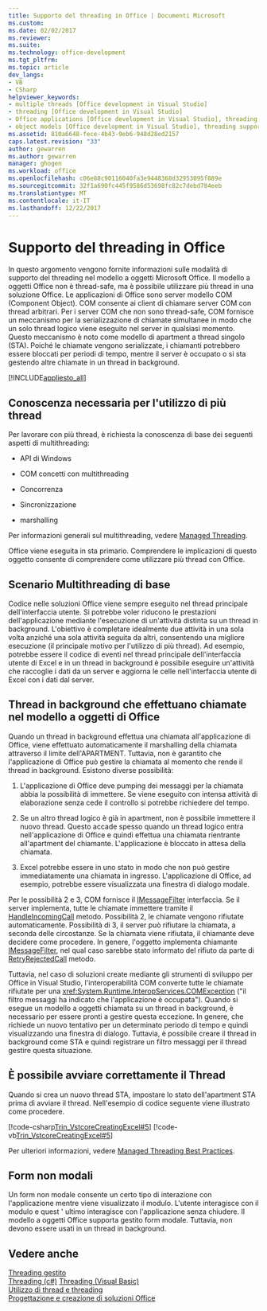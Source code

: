 ```yaml
---
title: Supporto del threading in Office | Documenti Microsoft
ms.custom: 
ms.date: 02/02/2017
ms.reviewer: 
ms.suite: 
ms.technology: office-development
ms.tgt_pltfrm: 
ms.topic: article
dev_langs:
- VB
- CSharp
helpviewer_keywords:
- multiple threads [Office development in Visual Studio]
- threading [Office development in Visual Studio]
- Office applications [Office development in Visual Studio], threading support
- object models [Office development in Visual Studio], threading support
ms.assetid: 810a6648-fece-4b43-9eb6-948d28ed2157
caps.latest.revision: "33"
author: gewarren
ms.author: gewarren
manager: ghogen
ms.workload: office
ms.openlocfilehash: c06e88c90116040fa3e9448368d32953095f889e
ms.sourcegitcommit: 32f1a690fc445f9586d53698fc82c7debd784eeb
ms.translationtype: MT
ms.contentlocale: it-IT
ms.lasthandoff: 12/22/2017
---
```

# <a name="threading-support-in-office"></a>Supporto del threading in Office
  In questo argomento vengono fornite informazioni sulle modalità di supporto del threading nel modello a oggetti Microsoft Office. Il modello a oggetti Office non è thread-safe, ma è possibile utilizzare più thread in una soluzione Office. Le applicazioni di Office sono server modello COM (Component Object). COM consente ai client di chiamare server COM con thread arbitrari. Per i server COM che non sono thread-safe, COM fornisce un meccanismo per la serializzazione di chiamate simultanee in modo che un solo thread logico viene eseguito nel server in qualsiasi momento. Questo meccanismo è noto come modello di apartment a thread singolo (STA). Poiché le chiamate vengono serializzate, i chiamanti potrebbero essere bloccati per periodi di tempo, mentre il server è occupato o si sta gestendo altre chiamate in un thread in background.  
  
 [!INCLUDE[appliesto_all](../vsto/includes/appliesto-all-md.md)]  
  
## <a name="knowledge-required-when-using-multiple-threads"></a>Conoscenza necessaria per l'utilizzo di più thread  
 Per lavorare con più thread, è richiesta la conoscenza di base dei seguenti aspetti di multithreading:  
  
-   API di Windows  
  
-   COM concetti con multithreading  
  
-   Concorrenza  
  
-   Sincronizzazione  
  
-   marshalling  
  
 Per informazioni generali sul multithreading, vedere [Managed Threading](/dotnet/standard/threading/).  
  
 Office viene eseguita in sta primario. Comprendere le implicazioni di questo oggetto consente di comprendere come utilizzare più thread con Office.  
  
## <a name="basic-multithreading-scenario"></a>Scenario Multithreading di base  
 Codice nelle soluzioni Office viene sempre eseguito nel thread principale dell'interfaccia utente. Si potrebbe voler riducono le prestazioni dell'applicazione mediante l'esecuzione di un'attività distinta su un thread in background. L'obiettivo è completare idealmente due attività in una sola volta anziché una sola attività seguita da altri, consentendo una migliore esecuzione (il principale motivo per l'utilizzo di più thread). Ad esempio, potrebbe essere il codice di eventi nel thread principale dell'interfaccia utente di Excel e in un thread in background è possibile eseguire un'attività che raccoglie i dati da un server e aggiorna le celle nell'interfaccia utente di Excel con i dati dal server.  
  
## <a name="background-threads-that-call-into-the-office-object-model"></a>Thread in background che effettuano chiamate nel modello a oggetti di Office  
 Quando un thread in background effettua una chiamata all'applicazione di Office, viene effettuato automaticamente il marshalling della chiamata attraverso il limite dell'APARTMENT. Tuttavia, non è garantito che l'applicazione di Office può gestire la chiamata al momento che rende il thread in background. Esistono diverse possibilità:  
  
1.  L'applicazione di Office deve pumping dei messaggi per la chiamata abbia la possibilità di immettere. Se viene eseguito con intensa attività di elaborazione senza cede il controllo si potrebbe richiedere del tempo.  
  
2.  Se un altro thread logico è già in apartment, non è possibile immettere il nuovo thread. Questo accade spesso quando un thread logico entra nell'applicazione di Office e quindi effettua una chiamata rientrante all'apartment del chiamante. L'applicazione è bloccato in attesa della chiamata.  
  
3.  Excel potrebbe essere in uno stato in modo che non può gestire immediatamente una chiamata in ingresso. L'applicazione di Office, ad esempio, potrebbe essere visualizzata una finestra di dialogo modale.  
  
 Per le possibilità 2 e 3, COM fornisce il [IMessageFilter](http://msdn.microsoft.com/en-us/e12d48c0-5033-47a8-bdcd-e94c49857248) interfaccia. Se il server implementa, tutte le chiamate immettere tramite il [HandleIncomingCall](http://msdn.microsoft.com/en-us/7e31b518-ef4f-4bdd-b5c7-e1b16383a5be) metodo. Possibilità 2, le chiamate vengono rifiutate automaticamente. Possibilità di 3, il server può rifiutare la chiamata, a seconda delle circostanze. Se la chiamata viene rifiutata, il chiamante deve decidere come procedere. In genere, l'oggetto implementa chiamante [IMessageFilter](http://msdn.microsoft.com/en-us/e12d48c0-5033-47a8-bdcd-e94c49857248), nel qual caso sarebbe stato informato del rifiuto da parte di [RetryRejectedCall](http://msdn.microsoft.com/en-us/3f800819-2a21-4e46-ad15-f9594fac1a3d) metodo.  
  
 Tuttavia, nel caso di soluzioni create mediante gli strumenti di sviluppo per Office in Visual Studio, l'interoperabilità COM converte tutte le chiamate rifiutate per una <xref:System.Runtime.InteropServices.COMException> ("il filtro messaggi ha indicato che l'applicazione è occupata"). Quando si esegue un modello a oggetti chiamata su un thread in background, è necessario per essere pronti a gestire questa eccezione. In genere, che richiede un nuovo tentativo per un determinato periodo di tempo e quindi visualizzando una finestra di dialogo. Tuttavia, è possibile creare il thread in background come STA e quindi registrare un filtro messaggi per il thread gestire questa situazione.  
  
## <a name="starting-the-thread-correctly"></a>È possibile avviare correttamente il Thread  
 Quando si crea un nuovo thread STA, impostare lo stato dell'apartment STA prima di avviare il thread. Nell'esempio di codice seguente viene illustrato come procedere.  
  
 [!code-csharp[Trin_VstcoreCreatingExcel#5](../vsto/codesnippet/CSharp/Trin_VstcoreCreatingExcelCS/ThisWorkbook.cs#5)]
 [!code-vb[Trin_VstcoreCreatingExcel#5](../vsto/codesnippet/VisualBasic/Trin_VstcoreCreatingExcelVB/ThisWorkbook.vb#5)]  
  
 Per ulteriori informazioni, vedere [Managed Threading Best Practices](/dotnet/standard/threading/managed-threading-best-practices).  
  
## <a name="modeless-forms"></a>Form non modali  
 Un form non modale consente un certo tipo di interazione con l'applicazione mentre viene visualizzato il modulo. L'utente interagisce con il modulo e quest ' ultimo interagisce con l'applicazione senza chiudere. Il modello a oggetti Office supporta gestito form modale. Tuttavia, non devono essere usati in un thread in background.  
  
## <a name="see-also"></a>Vedere anche  
 [Threading gestito](/dotnet/standard/threading/)  
 [Threading (c#)](/dotnet/csharp/programming-guide/concepts/threading/index) [Threading (Visual Basic)](/dotnet/visual-basic/programming-guide/concepts/threading/index)   
 [Utilizzo di thread e threading](/dotnet/standard/threading/using-threads-and-threading)   
 [Progettazione e creazione di soluzioni Office](../vsto/designing-and-creating-office-solutions.md)  
  
  